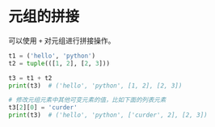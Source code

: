 # 元组的拼接

可以使用 `+` 对元组进行拼接操作。

```python
t1 = ('hello', 'python')
t2 = tuple(([1, 2], [2, 3]))

t3 = t1 + t2
print(t3)  # ('hello', 'python', [1, 2], [2, 3])

# 修改元组元素中其他可变元素的值，比如下面的列表元素
t3[2][0] = 'curder'
print(t3)  # ('hello', 'python', ['curder', 2], [2, 3])
```